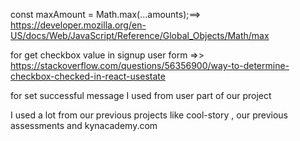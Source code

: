  const maxAmount = Math.max(...amounts);==> https://developer.mozilla.org/en-US/docs/Web/JavaScript/Reference/Global_Objects/Math/max
 
 for get checkbox value in signup user form =>> https://stackoverflow.com/questions/56356900/way-to-determine-checkbox-checked-in-react-usestate
 
for set successful message I used from user part of our project

I used a lot from our previous projects like cool-story , our previous assessments and kynacademy.com


